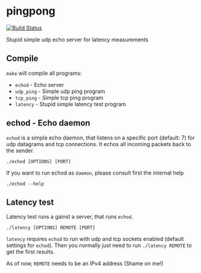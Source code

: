 # pingpong

[![Build Status](https://travis-ci.org/grisu48/pingpong.svg?branch=master)](https://travis-ci.org/grisu48/pingpong)

Stupid simple udp echo server for latency measurements

## Compile

`make` will compile all programs:

* `echod` - Echo server
* `udp_ping` - Simple udp ping program
* `tcp_ping` - Simple tcp ping program
* `latency` - Stupid simple latency test program

## echod - Echo daemon

`echod` is a simple echo daemon, that listens on a specific port (default: 7) for udp datagrams and tcp connections.
It echos all incoming packets back to the sender.

    ./echod [OPTIONS] [PORT]

If you want to run echod as `daemon`, please consult first the internal help

    ./echod --help


## Latency test

Latency test runs a gainst a server, that runs `echod`.

    ./latency [OPTIONS] REMOTE [PORT]

`latency` requires `echod` to run with udp and tcp sockets enabled (default settings for `echod`).
Then you normally just need to run `./latency REMOTE` to get the first results.

As of now, `REMOTE` needs to be an IPv4 address (Shame on me!)
